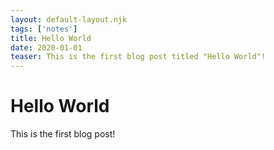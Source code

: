 ```yaml
---
layout: default-layout.njk 
tags: ['notes']
title: Hello World
date: 2020-01-01
teaser: This is the first blog post titled "Hello World"!
---
```


# Hello World

This is the first blog post!